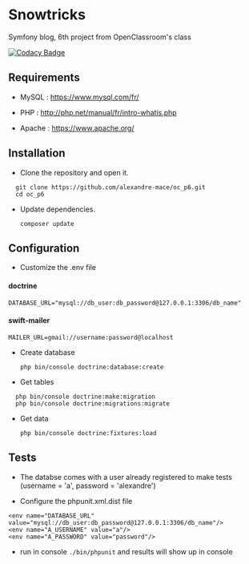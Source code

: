 # Snowtricks

Symfony blog, 6th project from OpenClassroom's class

[![Codacy Badge](https://api.codacy.com/project/badge/Grade/407116031a6a47a9a53df94da54b015d)](https://app.codacy.com/app/alexandre-mace/oc_p6?utm_source=github.com&utm_medium=referral&utm_content=alexandre-mace/oc_p6&utm_campaign=Badge_Grade_Dashboard)

## Requirements 
* MySQL : https://www.mysql.com/fr/

* PHP : http://php.net/manual/fr/intro-whatis.php

* Apache : https://www.apache.org/

## Installation 
* Clone the repository and open it.

```
  git clone https://github.com/alexandre-mace/oc_p6.git
  cd oc_p6
```

* Update dependencies.

  `composer update`

## Configuration
* Customize the .env file

#### doctrine
  `DATABASE_URL="mysql://db_user:db_password@127.0.0.1:3306/db_name"`

#### swift-mailer
  `MAILER_URL=gmail://username:password@localhost`

* Create database 

  `php bin/console doctrine:database:create`

* Get tables 

```
  php bin/console doctrine:make:migration
  php bin/console doctrine:migrations:migrate
```

* Get data

  `php bin/console doctrine:fixtures:load`

## Tests
* The databse comes with a user already registered to make tests (username = 'a', password = 'alexandre')

* Configure the phpunit.xml.dist file
```
<env name="DATABASE_URL" value="mysql://db_user:db_password@127.0.0.1:3306/db_name"/>
<env name="A_USERNAME" value="a"/>
<env name="A_PASSWORD" value="password"/>
```
* run in console `./bin/phpunit` and results will show up in console